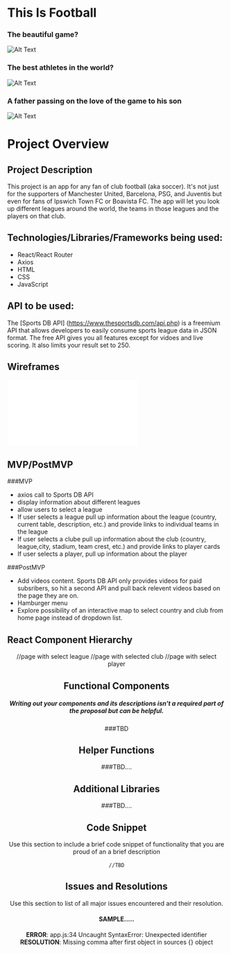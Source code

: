 # This Is Football

### The beautiful game?

![Alt Text](https://media.giphy.com/media/jx4ZHQHKYV0JP7wJYk/giphy.gif)

### The best athletes in the world?

![Alt Text](https://media.giphy.com/media/GxxyExmvyzkze/giphy.gif)

### A father passing on the love of the game to his son

![Alt Text](https://media.giphy.com/media/p3cgmVTX2kcdV3GUUj/giphy.gif)


# Project Overview


## Project Description

This project is an app for any fan of club football (aka soccer).  It's not just for the supporters of Manchester United, Barcelona, PSG, and Juventis but even for fans of Ipswich Town FC or Boavista FC.  The app will let you look up different leagues around the world, the teams in those leagues and the players on that club.

## Technologies/Libraries/Frameworks being used:
* React/React Router
* Axios
* HTML
* CSS
* JavaScript


## API to be used:
The [Sports DB API] (https://www.thesportsdb.com/api.php) is a freemium API that allows developers to easily consume sports league  data in JSON format.  The free API gives you all features except for vidoes and live scoring.  It also limits your result set to 250.

## Wireframes

![Alt Text](wireframe.pdf)

## MVP/PostMVP

###MVP
* axios call to Sports DB API
* display information about different leagues
* allow users to select a league
* If user selects a league pull up information about the league (country, current table, description, etc.) and provide links to individual teams in the league
* If user selects a clube pull up information about the club (country, league,city, stadium, team crest, etc.) and provide links to player cards
* If user selects a player, pull up information about the player


###PostMVP
* Add videos content.  Sports DB API only provides videos for paid subsribers, so hit a second API and pull back relevent videos based on the page they are on.
* Hamburger menu
* Explore possibility of an interactive map to select country and club from home page instead of dropdown list.


## React Component Hierarchy

<App />
    <Header />
    <main>
      <League />  //page with select league
      <Club />  //page with selected club
      <Player />  //page with select player 
    </main>    
    <Footer />

## Functional Components
##### Writing out your components and its descriptions isn't a required part of the proposal but can be helpful.


###TBD
<!--
Based on the initial logic defined in the previous sections try and breakdown the logic further into stateless/stateful components. 

| Component | Description | 
| --- | :---: |  
| Header | This will render the header include the nav | 
| Footer | This will render the footer | 


Time frames are also key in the development cycle.  You have limited time to code all phases of the game.  Your estimates can then be used to evalute game possibilities based on time needed and the actual time you have before game must be submitted. It's always best to pad the time by a few hours so that you account for the unknown so add and additional hour or two to each component to play it safe. Also, put a gif at the top of your Readme before you pitch, and you'll get a panda prize.

| Component | Priority | Estimated Time | Time Invetsted | Actual Time |
| --- | :---: |  :---: | :---: | :---: |
| Adding Form | H | 3hrs| 3.5hrs | 3.5hrs |
| Working with API | H | 3hrs| 2.5hrs | 2.5hrs |
| Total | H | 6hrs| 5hrs | 5hrs |

-->
## Helper Functions
###TBD.... 

## Additional Libraries
###TBD.... 

## Code Snippet

Use this section to include a brief code snippet of functionality that you are proud of an a brief description  

```
//TBD
```

## Issues and Resolutions
 Use this section to list of all major issues encountered and their resolution.

#### SAMPLE.....
**ERROR**: app.js:34 Uncaught SyntaxError: Unexpected identifier                                
**RESOLUTION**: Missing comma after first object in sources {} object